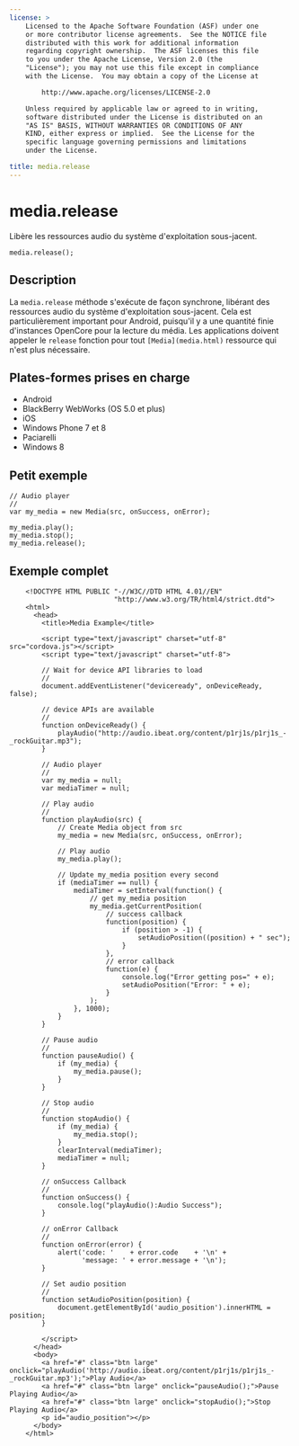 ```yaml
---
license: >
    Licensed to the Apache Software Foundation (ASF) under one
    or more contributor license agreements.  See the NOTICE file
    distributed with this work for additional information
    regarding copyright ownership.  The ASF licenses this file
    to you under the Apache License, Version 2.0 (the
    "License"); you may not use this file except in compliance
    with the License.  You may obtain a copy of the License at

        http://www.apache.org/licenses/LICENSE-2.0

    Unless required by applicable law or agreed to in writing,
    software distributed under the License is distributed on an
    "AS IS" BASIS, WITHOUT WARRANTIES OR CONDITIONS OF ANY
    KIND, either express or implied.  See the License for the
    specific language governing permissions and limitations
    under the License.

title: media.release
---
```


# media.release

Libère les ressources audio du système d'exploitation sous-jacent.

    media.release();
    

## Description

La `media.release` méthode s'exécute de façon synchrone, libérant des ressources audio du système d'exploitation sous-jacent. Cela est particulièrement important pour Android, puisqu'il y a une quantité finie d'instances OpenCore pour la lecture du média. Les applications doivent appeler le `release` fonction pour tout `[Media](media.html)` ressource qui n'est plus nécessaire.

## Plates-formes prises en charge

*   Android
*   BlackBerry WebWorks (OS 5.0 et plus)
*   iOS
*   Windows Phone 7 et 8
*   Paciarelli
*   Windows 8

## Petit exemple

    // Audio player
    //
    var my_media = new Media(src, onSuccess, onError);
    
    my_media.play();
    my_media.stop();
    my_media.release();
    

## Exemple complet

        <!DOCTYPE HTML PUBLIC "-//W3C//DTD HTML 4.01//EN"
                              "http://www.w3.org/TR/html4/strict.dtd">
        <html>
          <head>
            <title>Media Example</title>
    
            <script type="text/javascript" charset="utf-8" src="cordova.js"></script>
            <script type="text/javascript" charset="utf-8">
    
            // Wait for device API libraries to load
            //
            document.addEventListener("deviceready", onDeviceReady, false);
    
            // device APIs are available
            //
            function onDeviceReady() {
                playAudio("http://audio.ibeat.org/content/p1rj1s/p1rj1s_-_rockGuitar.mp3");
            }
    
            // Audio player
            //
            var my_media = null;
            var mediaTimer = null;
    
            // Play audio
            //
            function playAudio(src) {
                // Create Media object from src
                my_media = new Media(src, onSuccess, onError);
    
                // Play audio
                my_media.play();
    
                // Update my_media position every second
                if (mediaTimer == null) {
                    mediaTimer = setInterval(function() {
                        // get my_media position
                        my_media.getCurrentPosition(
                            // success callback
                            function(position) {
                                if (position > -1) {
                                    setAudioPosition((position) + " sec");
                                }
                            },
                            // error callback
                            function(e) {
                                console.log("Error getting pos=" + e);
                                setAudioPosition("Error: " + e);
                            }
                        );
                    }, 1000);
                }
            }
    
            // Pause audio
            //
            function pauseAudio() {
                if (my_media) {
                    my_media.pause();
                }
            }
    
            // Stop audio
            //
            function stopAudio() {
                if (my_media) {
                    my_media.stop();
                }
                clearInterval(mediaTimer);
                mediaTimer = null;
            }
    
            // onSuccess Callback
            //
            function onSuccess() {
                console.log("playAudio():Audio Success");
            }
    
            // onError Callback
            //
            function onError(error) {
                alert('code: '    + error.code    + '\n' +
                      'message: ' + error.message + '\n');
            }
    
            // Set audio position
            //
            function setAudioPosition(position) {
                document.getElementById('audio_position').innerHTML = position;
            }
    
            </script>
          </head>
          <body>
            <a href="#" class="btn large" onclick="playAudio('http://audio.ibeat.org/content/p1rj1s/p1rj1s_-_rockGuitar.mp3');">Play Audio</a>
            <a href="#" class="btn large" onclick="pauseAudio();">Pause Playing Audio</a>
            <a href="#" class="btn large" onclick="stopAudio();">Stop Playing Audio</a>
            <p id="audio_position"></p>
          </body>
        </html>